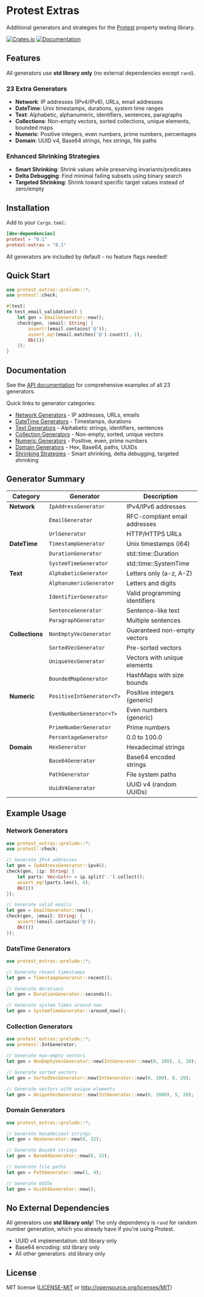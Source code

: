 # Protest Extras

Additional generators and strategies for the [Protest](https://github.com/yourusername/protest) property testing library.

[![Crates.io](https://img.shields.io/crates/v/protest-extras.svg)](https://crates.io/crates/protest-extras)
[![Documentation](https://docs.rs/protest-extras/badge.svg)](https://docs.rs/protest-extras)

## Features

All generators use **std library only** (no external dependencies except `rand`).

### 23 Extra Generators

- **Network**: IP addresses (IPv4/IPv6), URLs, email addresses
- **DateTime**: Unix timestamps, durations, system time ranges
- **Text**: Alphabetic, alphanumeric, identifiers, sentences, paragraphs
- **Collections**: Non-empty vectors, sorted collections, unique elements, bounded maps
- **Numeric**: Positive integers, even numbers, prime numbers, percentages
- **Domain**: UUID v4, Base64 strings, hex strings, file paths

### Enhanced Shrinking Strategies

- **Smart Shrinking**: Shrink values while preserving invariants/predicates
- **Delta Debugging**: Find minimal failing subsets using binary search
- **Targeted Shrinking**: Shrink toward specific target values instead of zero/empty

## Installation

Add to your `Cargo.toml`:

```toml
[dev-dependencies]
protest = "0.1"
protest-extras = "0.1"
```

All generators are included by default - no feature flags needed!

## Quick Start

```rust
use protest_extras::prelude::*;
use protest::check;

#[test]
fn test_email_validation() {
    let gen = EmailGenerator::new();
    check(gen, |email: String| {
        assert!(email.contains('@'));
        assert_eq!(email.matches('@').count(), 1);
        Ok(())
    });
}
```

## Documentation

See the [API documentation](https://docs.rs/protest-extras) for comprehensive examples of all 23 generators.

Quick links to generator categories:
- [Network Generators](https://docs.rs/protest-extras/latest/protest_extras/generators/network/index.html) - IP addresses, URLs, emails
- [DateTime Generators](https://docs.rs/protest-extras/latest/protest_extras/generators/datetime/index.html) - Timestamps, durations
- [Text Generators](https://docs.rs/protest-extras/latest/protest_extras/generators/text/index.html) - Alphabetic strings, identifiers, sentences
- [Collection Generators](https://docs.rs/protest-extras/latest/protest_extras/generators/collections/index.html) - Non-empty, sorted, unique vectors
- [Numeric Generators](https://docs.rs/protest-extras/latest/protest_extras/generators/numeric/index.html) - Positive, even, prime numbers
- [Domain Generators](https://docs.rs/protest-extras/latest/protest_extras/generators/domain/index.html) - Hex, Base64, paths, UUIDs
- [Shrinking Strategies](https://docs.rs/protest-extras/latest/protest_extras/shrinking/index.html) - Smart shrinking, delta debugging, targeted shrinking

## Generator Summary

| Category | Generator | Description |
|----------|-----------|-------------|
| **Network** | `IpAddressGenerator` | IPv4/IPv6 addresses |
| | `EmailGenerator` | RFC-compliant email addresses |
| | `UrlGenerator` | HTTP/HTTPS URLs |
| **DateTime** | `TimestampGenerator` | Unix timestamps (i64) |
| | `DurationGenerator` | std::time::Duration |
| | `SystemTimeGenerator` | std::time::SystemTime |
| **Text** | `AlphabeticGenerator` | Letters only (a-z, A-Z) |
| | `AlphanumericGenerator` | Letters and digits |
| | `IdentifierGenerator` | Valid programming identifiers |
| | `SentenceGenerator` | Sentence-like text |
| | `ParagraphGenerator` | Multiple sentences |
| **Collections** | `NonEmptyVecGenerator` | Guaranteed non-empty vectors |
| | `SortedVecGenerator` | Pre-sorted vectors |
| | `UniqueVecGenerator` | Vectors with unique elements |
| | `BoundedMapGenerator` | HashMaps with size bounds |
| **Numeric** | `PositiveIntGenerator<T>` | Positive integers (generic) |
| | `EvenNumberGenerator<T>` | Even numbers (generic) |
| | `PrimeNumberGenerator` | Prime numbers |
| | `PercentageGenerator` | 0.0 to 100.0 |
| **Domain** | `HexGenerator` | Hexadecimal strings |
| | `Base64Generator` | Base64 encoded strings |
| | `PathGenerator` | File system paths |
| | `UuidV4Generator` | UUID v4 (random UUIDs) |

## Example Usage

### Network Generators

```rust
use protest_extras::prelude::*;
use protest::check;

// Generate IPv4 addresses
let gen = IpAddressGenerator::ipv4();
check(gen, |ip: String| {
    let parts: Vec<&str> = ip.split('.').collect();
    assert_eq!(parts.len(), 4);
    Ok(())
});

// Generate valid emails
let gen = EmailGenerator::new();
check(gen, |email: String| {
    assert!(email.contains('@'));
    Ok(())
});
```

### DateTime Generators

```rust
use protest_extras::prelude::*;

// Generate recent timestamps
let gen = TimestampGenerator::recent();

// Generate durations
let gen = DurationGenerator::seconds();

// Generate system times around now
let gen = SystemTimeGenerator::around_now();
```

### Collection Generators

```rust
use protest_extras::prelude::*;
use protest::IntGenerator;

// Generate non-empty vectors
let gen = NonEmptyVecGenerator::new(IntGenerator::new(0, 100), 1, 10);

// Generate sorted vectors
let gen = SortedVecGenerator::new(IntGenerator::new(0, 100), 0, 20);

// Generate vectors with unique elements
let gen = UniqueVecGenerator::new(IntGenerator::new(0, 1000), 5, 20);
```

### Domain Generators

```rust
use protest_extras::prelude::*;

// Generate hexadecimal strings
let gen = HexGenerator::new(8, 32);

// Generate Base64 strings
let gen = Base64Generator::new(6, 32);

// Generate file paths
let gen = PathGenerator::new(1, 4);

// Generate UUIDs
let gen = UuidV4Generator::new();
```

## No External Dependencies

All generators use **std library only**! The only dependency is `rand` for random number generation, which you already have if you're using Protest.

- UUID v4 implementation: std library only
- Base64 encoding: std library only
- All other generators: std library only

## License

MIT license ([LICENSE-MIT](LICENSE-MIT) or http://opensource.org/licenses/MIT)